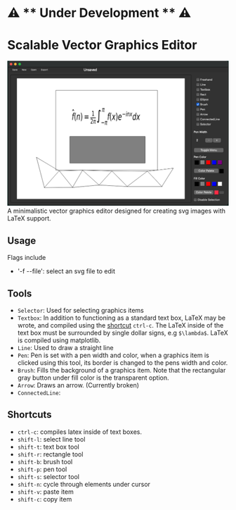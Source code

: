 # ⚠️  ** Under Development ** ⚠️
# Scalable Vector Graphics Editor

![veditor](assets/SvgTex.png)
A minimalistic vector graphics editor designed for creating svg images with LaTeX support.


## Usage
Flags include
- '-f  --file': select an svg file to edit

## Tools
* `Selector`: Used for selecting graphics items
* `Textbox`: In addition to functioning as a standard text box, LaTeX may be wrote, and compiled using the [shortcut](#shortcuts) `ctrl-c`.
 The LaTeX inside of the text box must be surrounded by single dollar signs, e.g `$\lambda$`. LaTeX is compiled using matplotlib.
* `Line`: Used to draw a straight line
* `Pen`: Pen is set with a pen width and color, when a graphics item is clicked using this tool, its border is changed to the pens width
and color.
* `Brush`: Fills the background of a graphics item. Note that the rectangular gray button under fill color is the transparent option.
* `Arrow`: Draws an arrow. (Currently broken)
* `ConnectedLine`: 

## Shortcuts
* `ctrl-c`: compiles latex inside of text boxes.
* `shift-l`: select line tool
* `shift-t`: text box tool
* `shift-r`: rectangle tool
* `shift-b`: brush tool
* `shift-p`: pen tool
* `shift-s`: selector tool
* `shift-n`: cycle through elements under cursor
* `shift-v`: paste item
* `shift-c`: copy item


